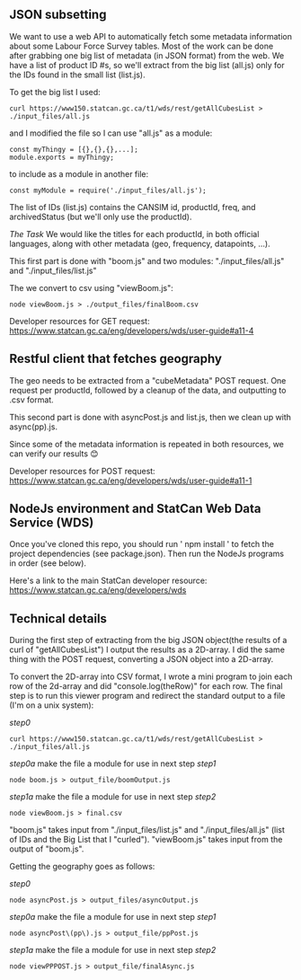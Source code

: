 ## JSON subsetting

We want to use a web API to automatically fetch some metadata information about some Labour Force Survey tables. 
Most of the work can be done after grabbing one big list of metadata (in JSON format) from the web. We have a list of product ID #s,
so we'll extract from the big list (all.js) only for the IDs found in the small list (list.js).

To get the big list I used:
```
curl https://www150.statcan.gc.ca/t1/wds/rest/getAllCubesList > ./input_files/all.js
```
and I modified the file so I can use "all.js" as a module:
```
const myThingy = [{},{},{},...];
module.exports = myThingy;
```
to include as a module in another file:
```
const myModule = require('./input_files/all.js');
```

The list of IDs (list.js) contains the CANSIM id, productId, freq, and archivedStatus (but we'll only use the productId).

*The Task*
We would like the titles for each productId, in both official languages, along with other metadata (geo, frequency, datapoints, ...).

This first part is done with "boom.js" and two modules: "./input_files/all.js" and "./input_files/list.js"

The we convert to csv using "viewBoom.js":
```
node viewBoom.js > ./output_files/finalBoom.csv
```
Developer resources for GET request: https://www.statcan.gc.ca/eng/developers/wds/user-guide#a11-4

## Restful client that fetches geography

The geo needs to be extracted from a "cubeMetadata" POST request. 
One request per productId, followed by a cleanup of the data, and outputting to .csv format.

This second part is done with asyncPost.js and list.js, then we clean up with async(pp).js.

Since some of the metadata information is repeated in both resources, we can verify our results 😊

Developer resources for POST request: https://www.statcan.gc.ca/eng/developers/wds/user-guide#a11-1

## NodeJs environment and StatCan Web Data Service (WDS)

Once you've cloned this repo, you should run ' npm install ' to fetch the project dependencies (see package.json).
Then run the NodeJs programs in order (see below).

Here's a link to the main StatCan developer resource: https://www.statcan.gc.ca/eng/developers/wds

## Technical details

During the first step of extracting from the big JSON object(the results of a curl of "getAllCubesList") I output the results as a 2D-array. I did the same thing with the POST request, converting a JSON object into a 2D-array.

To convert the 2D-array into CSV format, I wrote a mini program to join each row of the 2d-array and did "console.log(theRow)" for each row.
The final step is to run this viewer program and redirect the standard output to a file (I'm on a unix system):

*step0*
```
curl https://www150.statcan.gc.ca/t1/wds/rest/getAllCubesList > ./input_files/all.js
```
*step0a* 
make the file a module for use in next step
*step1* 
```
node boom.js > output_file/boomOutput.js
```
*step1a* 
make the file a module for use in next step
*step2*
```
node viewBoom.js > final.csv
 ```
"boom.js" takes input from "./input_files/list.js" and "./input_files/all.js" (list of IDs and the Big List that I "curled").
"viewBoom.js" takes input from the output of "boom.js".

Getting the geography goes as follows:

*step0*
```
node asyncPost.js > output_files/asyncOutput.js
```
*step0a* 
make the file a module for use in next step
*step1*
```
node asyncPost\(pp\).js > output_file/ppPost.js
```
*step1a* 
make the file a module for use in next step
*step2*
```
node viewPPPOST.js > output_file/finalAsync.js
```
